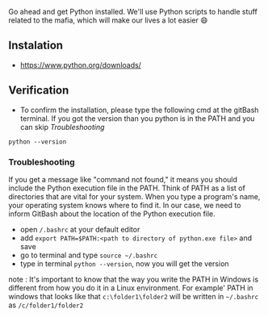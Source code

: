 Go ahead and get Python installed. We'll use Python scripts to handle stuff related to the mafia, which will make our lives a lot easier :smile: 
## Instalation
- https://www.python.org/downloads/
## Verification 
- To confirm the installation, please type the following cmd at the gitBash terminal. If you got the version than you python is in the PATH and you can skip *Troubleshooting* 
```
python --version
```

### Troubleshooting 
If you get a message like "command not found," it means you should include the Python execution file in the PATH. Think of PATH as a list of directories that are vital for your system. When you type a program's name, your operating system knows where to find it. In our case, we need to inform GitBash about the location of the Python execution file.

- open `/.bashrc` at your default editor 
- add `export PATH=$PATH:<path to directory of python.exe file>` and save
- go to terminal and type `source ~/.bashrc`
- type in terminal `python --version`, now you will get the version 

note : It's important to know that the way you write the PATH in Windows is different from how you do it in a Linux environment.
For example' PATH in windows that looks like that `c:\folder1\folder2` will be written in `~/.bashrc` as `/c/folder1/folder2`

